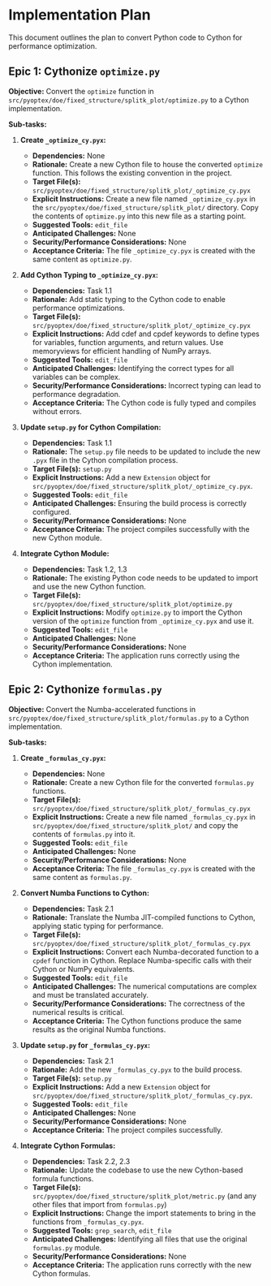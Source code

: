 # Implementation Plan

This document outlines the plan to convert Python code to Cython for performance optimization.

## Epic 1: Cythonize `optimize.py`

**Objective:** Convert the `optimize` function in `src/pyoptex/doe/fixed_structure/splitk_plot/optimize.py` to a Cython implementation.

**Sub-tasks:**

1.  **Create `_optimize_cy.pyx`:**
    *   **Dependencies:** None
    *   **Rationale:** Create a new Cython file to house the converted `optimize` function. This follows the existing convention in the project.
    *   **Target File(s):** `src/pyoptex/doe/fixed_structure/splitk_plot/_optimize_cy.pyx`
    *   **Explicit Instructions:** Create a new file named `_optimize_cy.pyx` in the `src/pyoptex/doe/fixed_structure/splitk_plot/` directory. Copy the contents of `optimize.py` into this new file as a starting point.
    *   **Suggested Tools:** `edit_file`
    *   **Anticipated Challenges:** None
    *   **Security/Performance Considerations:** None
    *   **Acceptance Criteria:** The file `_optimize_cy.pyx` is created with the same content as `optimize.py`.

2.  **Add Cython Typing to `_optimize_cy.pyx`:**
    *   **Dependencies:** Task 1.1
    *   **Rationale:** Add static typing to the Cython code to enable performance optimizations.
    *   **Target File(s):** `src/pyoptex/doe/fixed_structure/splitk_plot/_optimize_cy.pyx`
    *   **Explicit Instructions:** Add cdef and cpdef keywords to define types for variables, function arguments, and return values. Use memoryviews for efficient handling of NumPy arrays.
    *   **Suggested Tools:** `edit_file`
    *   **Anticipated Challenges:** Identifying the correct types for all variables can be complex.
    *   **Security/Performance Considerations:** Incorrect typing can lead to performance degradation.
    *   **Acceptance Criteria:** The Cython code is fully typed and compiles without errors.

3.  **Update `setup.py` for Cython Compilation:**
    *   **Dependencies:** Task 1.1
    *   **Rationale:** The `setup.py` file needs to be updated to include the new `.pyx` file in the Cython compilation process.
    *   **Target File(s):** `setup.py`
    *   **Explicit Instructions:** Add a new `Extension` object for `src/pyoptex/doe/fixed_structure/splitk_plot/_optimize_cy.pyx`.
    *   **Suggested Tools:** `edit_file`
    *   **Anticipated Challenges:** Ensuring the build process is correctly configured.
    *   **Security/Performance Considerations:** None
    *   **Acceptance Criteria:** The project compiles successfully with the new Cython module.

4.  **Integrate Cython Module:**
    *   **Dependencies:** Task 1.2, 1.3
    *   **Rationale:** The existing Python code needs to be updated to import and use the new Cython function.
    *   **Target File(s):** `src/pyoptex/doe/fixed_structure/splitk_plot/optimize.py`
    *   **Explicit Instructions:** Modify `optimize.py` to import the Cython version of the `optimize` function from `_optimize_cy.pyx` and use it.
    *   **Suggested Tools:** `edit_file`
    *   **Anticipated Challenges:** None
    *   **Security/Performance Considerations:** None
    *   **Acceptance Criteria:** The application runs correctly using the Cython implementation.

## Epic 2: Cythonize `formulas.py`

**Objective:** Convert the Numba-accelerated functions in `src/pyoptex/doe/fixed_structure/splitk_plot/formulas.py` to a Cython implementation.

**Sub-tasks:**

1.  **Create `_formulas_cy.pyx`:**
    *   **Dependencies:** None
    *   **Rationale:** Create a new Cython file for the converted `formulas.py` functions.
    *   **Target File(s):** `src/pyoptex/doe/fixed_structure/splitk_plot/_formulas_cy.pyx`
    *   **Explicit Instructions:** Create a new file named `_formulas_cy.pyx` in `src/pyoptex/doe/fixed_structure/splitk_plot/` and copy the contents of `formulas.py` into it.
    *   **Suggested Tools:** `edit_file`
    *   **Anticipated Challenges:** None
    *   **Security/Performance Considerations:** None
    *   **Acceptance Criteria:** The file `_formulas_cy.pyx` is created with the same content as `formulas.py`.

2.  **Convert Numba Functions to Cython:**
    *   **Dependencies:** Task 2.1
    *   **Rationale:** Translate the Numba JIT-compiled functions to Cython, applying static typing for performance.
    *   **Target File(s):** `src/pyoptex/doe/fixed_structure/splitk_plot/_formulas_cy.pyx`
    *   **Explicit Instructions:** Convert each Numba-decorated function to a `cpdef` function in Cython. Replace Numba-specific calls with their Cython or NumPy equivalents.
    *   **Suggested Tools:** `edit_file`
    *   **Anticipated Challenges:** The numerical computations are complex and must be translated accurately.
    *   **Security/Performance Considerations:** The correctness of the numerical results is critical.
    *   **Acceptance Criteria:** The Cython functions produce the same results as the original Numba functions.

3.  **Update `setup.py` for `_formulas_cy.pyx`:**
    *   **Dependencies:** Task 2.1
    *   **Rationale:** Add the new `_formulas_cy.pyx` to the build process.
    *   **Target File(s):** `setup.py`
    *   **Explicit Instructions:** Add a new `Extension` object for `src/pyoptex/doe/fixed_structure/splitk_plot/_formulas_cy.pyx`.
    *   **Suggested Tools:** `edit_file`
    *   **Anticipated Challenges:** None
    *   **Security/Performance Considerations:** None
    *   **Acceptance Criteria:** The project compiles successfully.

4.  **Integrate Cython Formulas:**
    *   **Dependencies:** Task 2.2, 2.3
    *   **Rationale:** Update the codebase to use the new Cython-based formula functions.
    *   **Target File(s):** `src/pyoptex/doe/fixed_structure/splitk_plot/metric.py` (and any other files that import from `formulas.py`)
    *   **Explicit Instructions:** Change the import statements to bring in the functions from `_formulas_cy.pyx`.
    *   **Suggested Tools:** `grep_search`, `edit_file`
    *   **Anticipated Challenges:** Identifying all files that use the original `formulas.py` module.
    *   **Security/Performance Considerations:** None
    *   **Acceptance Criteria:** The application runs correctly with the new Cython formulas. 